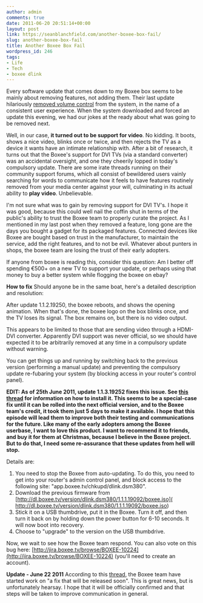```yaml
---
author: admin
comments: true
date: 2011-06-20 20:51:14+00:00
layout: post
link: https://seanblanchfield.com/another-boxee-box-fail/
slug: another-boxee-box-fail
title: Another Boxee Box Fail
wordpress_id: 246
tags:
- Life
- Tech
- boxee dlink
---
```


Every software update that comes down to my Boxee box seems to be mainly about removing features, not adding them. Their last update hilariously [removed volume control](https://seanblanchfield.com/2011/05/boxee-box-fail/) from the system, in the name of a consistent user experience. When the system downloaded and forced an update this evening, we had our jokes at the ready about what was going to be removed next.
<!-- more -->
Well, in our case, **it turned out to be support for video**. No kidding. It boots, shows a nice video, blinks once or twice, and then rejects the TV as a device it wants have an intimate relationship with. After a bit of research, it turns out that the Boxee's support for DVI TVs (via a standard converter) was an accidental oversight, and one they cheerily lopped in today's compulsory update. There are some irate threads running on their community support forums, which all consist of bewildered users vainly searching for words to communicate how it feels to have features routinely removed from your media center against your will, culminating in its actual ability to **play video**. Unbelievable.

I'm not sure what was to gain by removing support for DVI TV's. I hope it was good, because this could well nail the coffin shut in terms of the public's ability to trust the Boxee team to properly curate the project. As I mentioned in my last post when they removed a feature, long gone are the days you bought a gadget for its packaged features. Connected devices like Boxee are bought based on trust in the manufacturer, to maintain the service, add the right features, and to not be evil. Whatever about punters in shops, the boxee team are losing the trust of their early adopters.

If anyone from boxee is reading this, consider this question: Am I better off spending €500+ on a new TV to support your update, or perhaps using that money to buy a better system while flogging the boxee on ebay?

**How to fix** Should anyone be in the same boat, here's a detailed description and resolution:

After update 1.1.2.19250, the boxee reboots, and shows the opening animation. When that's done, the boxee logo on the box blinks once, and the TV loses its signal. The box remains on, but there is no video output.

This appears to be limited to those that are sending video through a HDMI-DVI converter. Apparently DVI support was never official, so we should have expected it to be arbitrarily removed at any time in a compulsory update without warning.

You can get things up and running by switching back to the previous version (performing a manual update) and preventing the compulsory update re-fubaring your system (by blocking access in your router's control panel).

**EDIT: As of 25th June 2011, update 1.1.3.19252 fixes this issue. See [this thread](http://forums.boxee.tv/showthread.php?t=37901) for information on how to install it. This seems to be a special-case fix until it can be rolled into the next official version, and to the Boxee team's credit, it took them just 5 days to make it available. I hope that this episode will lead them to improve both their testing and communications for the future. Like many of the early adopters among the Boxee userbase, I want to love this product. I want to recommend it to friends, and buy it for them at Christmas, because I believe in the Boxee project. But to do that, I need some re-assurance that these updates from hell will stop.**

Details are:

1.  You need to stop the Boxee from auto-updating. To do this, you need to get into your router's admin control panel, and block access to the following site: "app.boxee.tv/chkupd/dlink.dsm380".
2.  Download the previous firmware from [http://dl.boxee.tv/version/dlink.dsm380/1.1.1.19092/boxee.iso](
    http://dl.boxee.tv/version/dlink.dsm380/1.1.1.19092/boxee.iso)
3.  Stick it on a USB thumbdrive, put it in the Boxee. Turn it off, and then turn it back on by holding down the power button for 6-10 seconds. It will now boot into recovery.
4.  Choose to "upgrade" to the version on the USB thumbdrive.

Now, we wait to see how the Boxee team respond. You can also vote on this bug here: [http://jira.boxee.tv/browse/BOXEE-10224](http://jira.boxee.tv/browse/BOXEE-10224) (you'll need to create an account).

**Update - June 22 2011** According to this [thread](http://forums.boxee.tv/showthread.php?t=37520&page=17), the Boxee team have started work on "a fix that will be released soon". This is great news, but is unfortunately hearsay. I hope that it will be officially confirmed and that steps will be taken to improve communication in general.